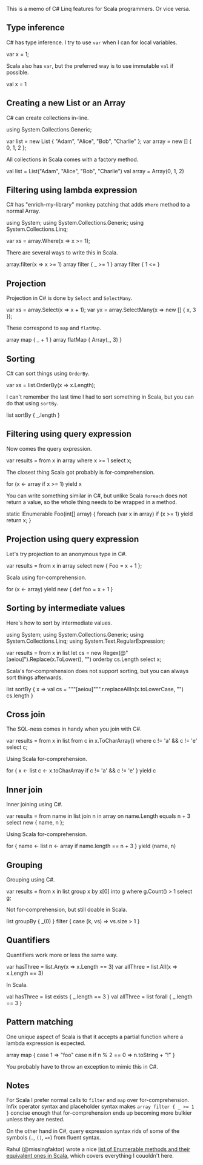   [1]: http://stackoverflow.com/questions/8104846/chart-of-ienumerable-linq-equivalents-in-scala/8106548#8106548

This is a memo of C# Linq features for Scala programmers. Or vice versa.

## Type inference

C# has type inference. I try to use `var` when I can for local variables.

<csharp>
var x = 1;
</csharp>

Scala also has `var`, but the preferred way is to use immutable `val` if possible.

<scala>
val x = 1
</scala>

## Creating a new List or an Array

C# can create collections in-line.

<csharp>
using System.Collections.Generic;

var list = new List<string> { "Adam", "Alice", "Bob", "Charlie" };
var array = new [] { 0, 1, 2 };
</csharp>

All collections in Scala comes with a factory method.

<scala>
val list = List("Adam", "Alice", "Bob", "Charlie")
val array = Array(0, 1, 2)
</scala>

## Filtering using lambda expression

C# has "enrich-my-library" monkey patching that adds `Where` method to a normal Array.

<csharp>
using System;
using System.Collections.Generic;
using System.Collections.Linq;

var xs = array.Where(x => x >= 1);
</csharp>

There are several ways to write this in Scala.

<scala>
array.filter(x => x >= 1)
array filter { _ >= 1 }
array filter { 1 <= }
</scala>

## Projection

Projection in C# is done by `Select` and `SelectMany`.

<csharp>
var xs = array.Select(x => x + 1);
var yx = array.SelectMany(x => new [] { x, 3 });
</csharp>

These correspond to `map` and `flatMap`.

<scala>
array map { _ + 1 }
array flatMap { Array(_, 3) }
</scala>

## Sorting

C# can sort things using `OrderBy`.

<csharp>
var xs = list.OrderBy(x => x.Length);
</csharp>

I can't remember the last time I had to sort something in Scala, but you can do that using `sortBy`.

<scala>
list sortBy { _.length }
</scala>

## Filtering using query expression

Now comes the query expression.

<csharp>
var results =
    from x in array
    where x >= 1
    select x;
</csharp>

The closest thing Scala got probably is for-comprehension.

<scala>
for (x <- array if x >= 1)
  yield x
</scala>

You can write something similar in C#, but unlike Scala `foreach` does not return a value, so the whole thing needs to be wrapped in a method.

<csharp>
static IEnumerable<int> Foo(int[] array)
{
    foreach (var x in array)
        if (x >= 1)
            yield return x;
}
</csharp>

## Projection using query expression

Let's try projection to an anonymous type in C#.

<csharp>
var results =
    from x in array
    select new { Foo = x + 1 };
</csharp>

Scala using for-comprehension.

<scala>
for (x <- array)
  yield new { def foo = x + 1 }
</scala>

## Sorting by intermediate values

Here's how to sort by intermediate values.

<csharp>
using System;
using System.Collections.Generic;
using System.Collections.Linq;
using System.Text.RegularExpression;

var results =
    from x in list
    let cs = new Regex(@"[aeiou]").Replace(x.ToLower(), "")
    orderby cs.Length
    select x;
</csharp>

Scala's for-comprehension does not support sorting, but you can always sort things afterwards.

<scala>
list sortBy { x =>
  val cs = """[aeiou]""".r.replaceAllIn(x.toLowerCase, "")
  cs.length
}
</scala>

## Cross join

The SQL-ness comes in handy when you join with C#.

<csharp>
var results =
    from x in list
    from c in x.ToCharArray()
    where c != 'a' && c != 'e'
    select c;
</csharp>

Using Scala for-comprehension.

<scala>
for {
  x <- list
  c <- x.toCharArray
  if c != 'a' && c != 'e'
} yield c
</scala>

## Inner join

Inner joining using C#.

<csharp>
var results =
    from name in list
    join n in array on name.Length equals n + 3
    select new { name, n };
</csharp>

Using Scala for-comprehension.

<scala>
for {
  name <- list
  n <- array if name.length == n + 3
} yield (name, n)
</scala>

## Grouping

Grouping using C#.

<csharp>
var results =
    from x in list
    group x by x[0] into g
    where g.Count() > 1
    select g;
</csharp>

Not for-comprehension, but still doable in Scala.

<scala>
list groupBy { _(0) } filter { case (k, vs) =>
  vs.size > 1 }
</scala>

## Quantifiers

Quantifiers work more or less the same way.

<csharp>
var hasThree = list.Any(x => x.Length == 3)
var allThree = list.All(x => x.Length == 3)
</csharp>

In Scala.

<scala>
val hasThree = list exists { _.length == 3 }
val allThree = list forall { _.length == 3 }
</scala>

## Pattern matching

One unique aspect of Scala is that it accepts a partial function where a lambda expression is expected.

<scala>
array map {
  case 1 => "foo"
  case n if n % 2 == 0 => n.toString + "!"
}
</scala>

You probably have to throw an exception to mimic this in C#.

## Notes

For Scala I prefer normal calls to `filter` and `map` over for-comprehension. Infix operator syntax and placeholder syntax makes `array filter { _ >= 1 }` concise enough that for-comprehension ends up becoming more bulkier unless they are nested.

On the other hand in C#, query expression syntax rids of some of the symbols (`.`, `()`, `=>`) from fluent syntax.

Rahul (@missingfaktor) wrote a nice [list of Enumerable methods and their equivalent ones in Scala][1], which covers everything I couoldn't here.
